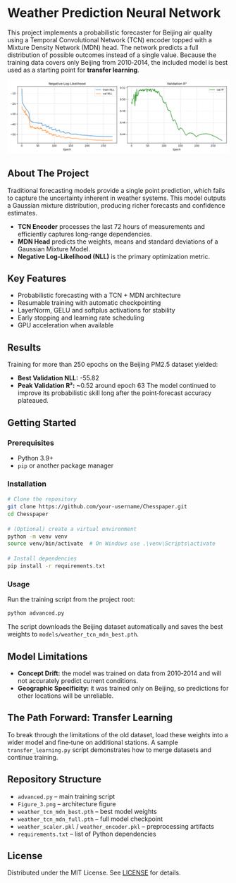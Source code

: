 # Weather Prediction Neural Network

This project implements a probabilistic forecaster for Beijing air quality using a Temporal Convolutional Network (TCN) encoder topped with a Mixture Density Network (MDN) head. The network predicts a full distribution of possible outcomes instead of a single value. Because the training data covers only Beijing from 2010‑2014, the included model is best used as a starting point for **transfer learning**.

![Model Diagram](Figure_3.png)

## About The Project
Traditional forecasting models provide a single point prediction, which fails to capture the uncertainty inherent in weather systems. This model outputs a Gaussian mixture distribution, producing richer forecasts and confidence estimates.

- **TCN Encoder** processes the last 72 hours of measurements and efficiently captures long‑range dependencies.
- **MDN Head** predicts the weights, means and standard deviations of a Gaussian Mixture Model.
- **Negative Log-Likelihood (NLL)** is the primary optimization metric.

## Key Features
- Probabilistic forecasting with a TCN + MDN architecture
- Resumable training with automatic checkpointing
- LayerNorm, GELU and softplus activations for stability
- Early stopping and learning rate scheduling
- GPU acceleration when available

## Results
Training for more than 250 epochs on the Beijing PM2.5 dataset yielded:
- **Best Validation NLL:** -55.82
- **Peak Validation R²:** ~0.52 around epoch 63
The model continued to improve its probabilistic skill long after the point‑forecast accuracy plateaued.

## Getting Started
### Prerequisites
- Python 3.9+
- `pip` or another package manager

### Installation
```bash
# Clone the repository
git clone https://github.com/your-username/Chesspaper.git
cd Chesspaper

# (Optional) create a virtual environment
python -m venv venv
source venv/bin/activate  # On Windows use .\venv\Scripts\activate

# Install dependencies
pip install -r requirements.txt
```

### Usage
Run the training script from the project root:
```bash
python advanced.py
```
The script downloads the Beijing dataset automatically and saves the best weights to `models/weather_tcn_mdn_best.pth`.

## Model Limitations
- **Concept Drift:** the model was trained on data from 2010‑2014 and will not accurately predict current conditions.
- **Geographic Specificity:** it was trained only on Beijing, so predictions for other locations will be unreliable.

## The Path Forward: Transfer Learning
To break through the limitations of the old dataset, load these weights into a wider model and fine‑tune on additional stations. A sample `transfer_learning.py` script demonstrates how to merge datasets and continue training.

## Repository Structure
- `advanced.py` – main training script
- `Figure_3.png` – architecture figure
- `weather_tcn_mdn_best.pth` – best model weights
- `weather_tcn_mdn_full.pth` – full model checkpoint
- `weather_scaler.pkl` / `weather_encoder.pkl` – preprocessing artifacts
- `requirements.txt` – list of Python dependencies

## License
Distributed under the MIT License. See [LICENSE](LICENSE) for details.
